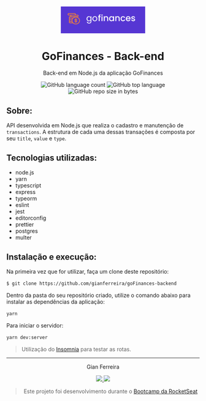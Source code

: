 <h3 align="center">
  <img alt="GoFinances" src="https://github.com/gianferreira/goFinances-backend/blob/master/readme-logo.png" width="220px"/>
</h3>

<h1 align="center">
  GoFinances - Back-end
</h1>

<p align="center">Back-end em Node.js da aplicação GoFinances</p>

<p align="center">
  <img alt="GitHub language count" src="https://img.shields.io/github/languages/count/gianferreira/goFinances-backend">
  <img alt="GitHub top language" src="https://img.shields.io/github/languages/top/gianferreira/goFinances-backend">
  <img alt="GitHub repo size in bytes" src="https://img.shields.io/github/repo-size/gianferreira/goFinances-backend">
</p>

## Sobre:

API desenvolvida em Node.js que realiza o cadastro e manutenção de `transactions`. A estrutura de cada uma dessas transações é composta por seu `title`, `value` e `type`.

## Tecnologias utilizadas:

- node.js
- yarn
- typescript
- express
- typeorm
- eslint
- jest
- editorconfig
- prettier
- postgres
- multer

## Instalação e execução:

Na primeira vez que for utilizar, faça um clone deste repositório:

```bash
$ git clone https://github.com/gianferreira/goFinances-backend
```

Dentro da pasta do seu repositório criado, utilize o comando abaixo para instalar as dependências da aplicação:

```bash
yarn
```

Para iniciar o servidor:

```bash
yarn dev:server
```

> Utilização do [Insomnia](https://insomnia.rest/download/) para testar as rotas.

---

<p align="center"> Gian Ferreira </p>
<p align="center">
  <a alt="Gian Ferreira" href="https://www.linkedin.com/in/gian-ferreira-7750a9179/">
    <img src="https://img.shields.io/badge/LinkedIn-Gian_Ferreira-7750a9179?logo=linkedin"/>
  </a>
  <a alt="Gian Ferreira" href="https://github.com/gianferreira">
    <img src="https://img.shields.io/badge/Gian_Ferreira-GitHub-000?logo=github"/>
  </a>
</p>

<blockquote align="center">
  Este projeto foi desenvolvimento durante o
    <a href="https://rocketseat.com.br/gostack">
      Bootcamp da RocketSeat
    </a>
</blockquote>
